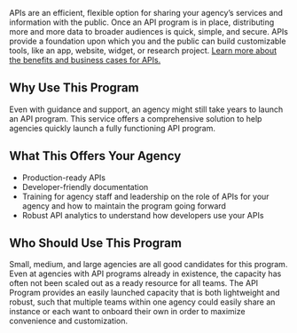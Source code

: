 APIs are an efficient, flexible option for sharing your agency’s services and information with the public. Once an API program is in place, distributing more and more data to broader audiences is quick, simple, and secure. APIs provide a foundation upon which you and the public can build customizable tools, like an app, website, widget, or research project. [Learn more about the benefits and business cases for APIs.](https://pages.18f.gov/API-All-the-X/pages/benefits_of_apis/)

## Why Use This Program 
Even with guidance and support, an agency might still take years to launch an API program.  This service offers a comprehensive solution to help agencies quickly launch a fully functioning API program.  

## What This Offers Your Agency
* Production-ready APIs 
* Developer-friendly documentation 
* Training for agency staff and leadership on the role of APIs for your agency and how to maintain the program going forward
* Robust API analytics to understand how developers use your APIs
  
## Who Should Use This Program 

Small, medium, and large agencies are all good candidates for this program.  Even at agencies with API programs already in existence, the capacity has often not been scaled out as a ready resource for all teams.  The API Program provides an easily launched capacity that is both lightweight and robust, such that multiple teams within one agency could easily share an instance or each want to onboard their own in order to maximize convenience and customization.   

